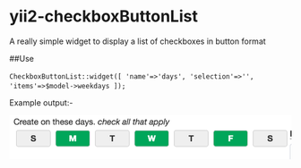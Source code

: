 # yii2-checkboxButtonList

A really simple widget to display a list of checkboxes in button format

##Use

 `CheckboxButtonList::widget([
	 						'name'=>'days',
	 						'selection'=>'',
	 						'items'=>$model->weekdays
	 		]);
`

Example output:-

![alt text](example.png)
